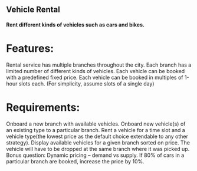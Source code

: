 ## Vehicle Rental

#### Rent different kinds of vehicles such as cars and bikes.

# Features:
Rental service has multiple branches throughout the city.
Each branch has a limited number of different kinds of vehicles.
Each vehicle can be booked with a predefined fixed price.
Each vehicle can be booked in multiples of 1-hour slots each. (For simplicity, assume slots of a single day)


# Requirements:
Onboard a new branch with available vehicles.
Onboard new vehicle(s) of an existing type to a particular branch.
Rent a vehicle for a time slot and a vehicle type(the lowest price as the default choice extendable to any other strategy).
Display available vehicles for a given branch sorted on price.
The vehicle will have to be dropped at the same branch where it was picked up.
Bonus question:
Dynamic pricing – demand vs supply. If 80% of cars in a particular branch are booked, increase the price by 10%.

